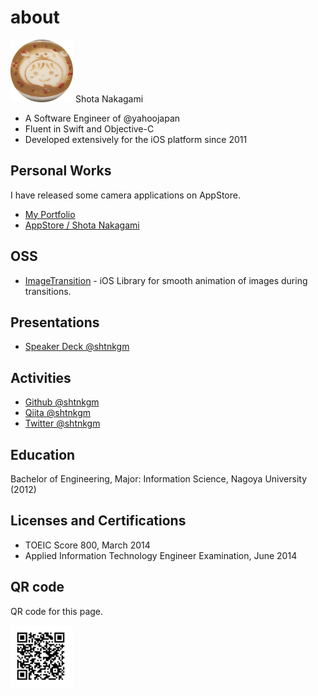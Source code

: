 # about
<img src="https://github.com/shtnkgm/about/blob/master/image/icon_circle_200.png" width="100px">
Shota Nakagami

 - A Software Engineer of @yahoojapan
 - Fluent in Swift and Objective-C
 - Developed extensively for the iOS platform since 2011

## Personal Works
I have released some camera applications on AppStore.

 - [My Portfolio](https://shtnkgm.github.io/)
 - [AppStore / Shota Nakagami](https://itunes.apple.com/developer/shota-nakagami/id457011383)

## OSS
 - [ImageTransition](https://github.com/shtnkgm/ImageTransition) - iOS Library for smooth animation of images during transitions.

## Presentations
 - [Speaker Deck @shtnkgm](https://speakerdeck.com/shtnkgm)

## Activities
 - [Github @shtnkgm](https://github.com/shtnkgm)
 - [Qiita @shtnkgm](https://qiita.com/shtnkgm)
 - [Twitter @shtnkgm](https://twitter.com/shtnkgm)

## Education
Bachelor of Engineering, Major: Information Science, Nagoya University (2012)

## Licenses and Certifications
 - TOEIC Score 800, March 2014
 - Applied Information Technology Engineer Examination, June 2014

## QR code
QR code for this page.

<img src="https://github.com/shtnkgm/about/blob/master/image/qrcode.png" alt="QR code" width="100">
